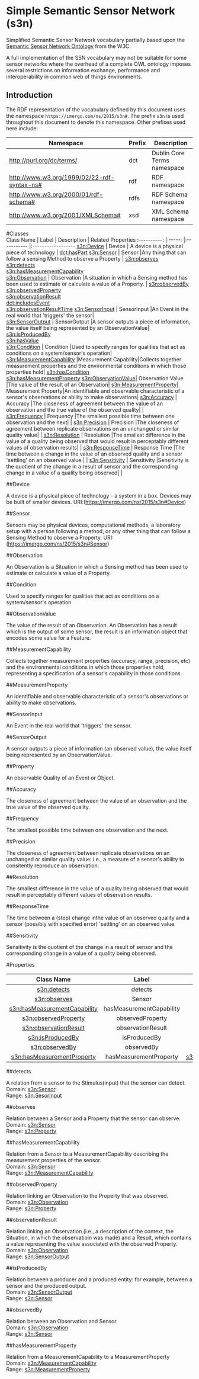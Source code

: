 # Simple Semantic Sensor Network (s3n)

Simplified Semantic Sensor Network vocabulary partially based upon the 
[Semantic Sensor Network Ontology](http://purl.oclc.org/NET/ssnx/ssn) from the
W3C.

A full implementation of the SSN vocabulary may not be suitable for some sensor
networks where the overhead of a complete OWL ontology imposes several 
restrictions on information exchange, performance and interoperability in 
common web of things environments.

## Introduction

The RDF representation of the vocabulary defined by this document uses the 
namespace `https://imergo.com/ns/2015/s3n#`. The prefix `s3n` is used 
throughout this document to denote this namespace. Other prefixes used 
here include:

| Namespace | Prefix | Description |
| --------- | ------ | ----------- |
| http://purl.org/dc/terms/ | dct | Dublin Core Terms namespace |
| http://www.w3.org/1999/02/22-rdf-syntax-ns# | rdf | RDF namespace |
| http://www.w3.org/2000/01/rdf-schema# | rdfs | RDF Schema namespace |
| http://www.w3.org/2001/XMLSchema# | xsd | XML Schema namespace |

#Classes   
 Class Name 														| Label 		| Description	| Related Properties 
:----------:														|:-----:		|:-----------	|:------------------
 [s3n:Device](https://imergo.com/ns/2015/s3n#Device)				| Device		|	A device is a physical piece of technology			| [dct:hasPart](http://purl.org/dc/terms/hasPart)
 [s3n:Sensor](https://imergo.com/ns/2015/s3n#Sensor)				| Sensor  		|Any thing that can follow a sensing Method to observe a Property | [s3n:observes](https://imergo.com/ns/2015/s3n#observes) <br>[s3n:detects](https://imergo.com/ns/2015/s3n#detects) <br>[s3n:hasMeasurementCapability](https://imergo.com/ns/2015/s3n#hasMeasurementCapability)      
 [s3n:Observation](https://imergo.com/ns/2015/s3n#Observation)  	| Observation	|A  situation in which a Sensing method has been used to estimate or calculate a value of a Property. | [s3n:observedBy](https://imergo.com/ns/2015/s3n#observedBy) <br>[s3n:observedProperty](https://imergo.com/ns/2015/s3n#observedProperty) <br>[s3n:observationResult](https://imergo.com/ns/2015/s3n#observationResult) <br>[dct:includesEvent](http://www.loa-cnr.it/ontologies/DUL.owl#includesEvent) <br>[s3n:observationResultTime](https://imergo.com/ns/2015/s3n#observationResultTime)
 [s3n:SensorInput](https://imergo.com/ns/2015/s3n#SensorInput)      | SensorInput 	|An Event in the real world that 'triggers' the sensor|                     
 [s3n:SensorOutput](https://imergo.com/ns/2015/s3n#SensorOutput)    | SensorOutput  |A sensor outputs a piece of information, the value itself being represented by an ObservationValue| [s3n:isProducedBy](https://imergo.com/ns/2015/s3n#isProducedBy) <br>[s3n:hasValue](https://imergo.com/ns/2015/s3n#hasValue)                                
 [s3n:Condition](https://imergo.com/ns/2015/s3n#Condition)    		| Condition     |Used to specify ranges for qualities that act as conditions on a system/sensor's operation|       
 [s3n:MeasurementCapability](https://imergo.com/ns/2015/s3n#MeasurementCapability) |Measurement Capability|Collects together measurement properties and the environmental conditions in which those properties hold| [s3n:hasCondition](https://imergo.com/ns/2015/s3n#hasCondition) <br>[s3n:hasMeasurementProperty](https://imergo.com/ns/2015/s3n#hasCondition)
 [s3n:ObservationValue](https://imergo.com/ns/2015/s3n#ObservationValue)| Observation Value |The value of the result of an Observation| 
 [s3n:MeasurementProperty](https://imergo.com/ns/2015/s3n#MeasurementProperty)| Measurement Property|An identifiable and observable characteristic of a sensor's observations or ability to make observations| 
 [s3n:Accuracy](https://imergo.com/ns/2015/s3n#Accuracy)			| Accuracy		|The closeness of agreement between the value of an observation and the true value of the observed quality|	|			
 [s3n:Frequency](https://imergo.com/ns/2015/s3n#Frequency)			| Frequency		|The smallest possible time between one observation and the next|	|
 [s3n:Precision](https://imergo.com/ns/2015/s3n#Precision)			| Precision		|The closeness of agreement between replicate observations on an unchanged or similar quality value|	|
 [s3n:Resolution](https://imergo.com/ns/2015/s3n#Resolution)		| Resolution	|The smallest difference in the value of a quality being observed that would result in perceptably different values of observation results|	|
 [s3n:ResponseTime](https://imergo.com/ns/2015/s3n#ResponseTime)	| Response Time |The time between a change in the value of an observed quality and a sensor 'settling' on an observed value.|	|
 [s3n:Sensitivity](https://imergo.com/ns/2015/s3n#Sensitivity)		| Sensitivity	|Sensitivity is the quotient of the change in a result of sensor and the corresponding change in a value of a quality being observed|	|

##Device

A device is a physical piece of technology - a system in a box. Devices may be built of smaller devices. 
URI:(https://imergo.com/ns/2015/s3n#Device)

##Sensor

Sensors may be physical devices, computational methods, a laboratory setup with a person following a method, or any other thing that can follow a Sensing Method to observe a Property. 
URI:(https://imergo.com/ns/2015/s3n#Sensor)                  

##Observation

An Observation is a Situation in which a Sensing method has been used to estimate or calculate a value of a Property. 

##Condition

Used to specify ranges for qualities that act as conditions on a system/sensor's operation

##ObservationValue

The value of the result of an Observation. An Observation has a result which is the output of some sensor, the result is an information object that encodes some value for a Feature.

##MeasurementCapability

Collects together measurement properties (accuracy, range, precision, etc) and the environmental conditions in which those properties hold, representing a specification of a sensor's capability in those conditions. 

##MeasurementProperty

An identifiable and observable characteristic of a sensor's observations or ability to make observations.

##SensorInput

An Event in the real world that 'triggers' the sensor. 

##SensorOutput

A sensor outputs a piece of information (an observed value), the value itself being represented by an ObservationValue.

##Property

An observable Quality of an Event or Object.

##Accuracy

The closeness of agreement between the value of an observation and the true value of the observed quality.

##Frequency

The smallest possible time between one observation and the next.

##Precision

The closeness of agreement between replicate observations on an unchanged or similar quality value: i.e., a measure of a sensor's ability to consitently reproduce an observation.

##Resolution

The smallest difference in the value of a quality being observed that would result in perceptably different values of observation results.

##ResponseTime

The time between a (step) change inthe value of an observed quality and a sensor (possibly with specified error) 'settling' on an observed value.

##Sensitivity

Sensitivity is the quotient of the change in a result of sensor and the corresponding change in a value of a quality being observed.


#Properties

Class Name 														| Label 		| Domain	| Range 
:----------:														|:-----:		|:-----------:	|:------------------
 [s3n:detects](https://imergo.com/ns/2015/s3n#detects)				| detects		| [s3n:Sensor](https://imergo.com/ns/2015/s3n#Sensor)				| [s3n:SensorInput](https://imergo.com/ns/2015/s3n#SensorInput)
 [s3n:observes](https://imergo.com/ns/2015/s3n#observes)		| Sensor   | [s3n:Sensor](https://imergo.com/ns/2015/s3n#Sensor)    | [s3n:Property](https://imergo.com/ns/2015/s3n#Property)
 [s3n:hasMeasurementCapability](https://imergo.com/ns/2015/s3n#hasMeasurementCapability)  	| hasMeasurementCapability	| [s3n:Sensor](https://imergo.com/ns/2015/s3n#Sensor) | [s3n:MeasurementCapability](https://imergo.com/ns/2015/s3n#MeasurementCapability)  
 [s3n:observedProperty](https://imergo.com/ns/2015/s3n#observedProperty)				| observedProperty		| [s3n:Observation](https://imergo.com/ns/2015/s3n#Observation)				| [s3n:Property](https://imergo.com/ns/2015/s3n#Property)
 [s3n:observationResult](https://imergo.com/ns/2015/s3n#observationResult)		| observationResult   | [s3n:Observation](https://imergo.com/ns/2015/s3n#Observation)    | [s3n:SensorOutput](https://imergo.com/ns/2015/s3n#Output)
 [s3n:isProducedBy](https://imergo.com/ns/2015/s3n#isProducedBy)				| isProducedBy		| [s3n:SensorOutput](https://imergo.com/ns/2015/s3n#SensorOutput)				| [s3n:Sensor](https://imergo.com/ns/2015/s3n#Sensor)
 [s3n:observedBy](https://imergo.com/ns/2015/s3n#observedBy)		| observedBy   | [s3n:Observation](https://imergo.com/ns/2015/s3n#Observation)    | [s3n:Sensor](https://imergo.com/ns/2015/s3n#Sensor)	
 [s3n:hasMeasurementProperty](https://imergo.com/ns/2015/s3n#hasMeasurementProperty)  	| hasMeasurementProperty	| [s3n:MeasurementCapability](https://imergo.com/ns/2015/s3n#MeasurementCapability) | [s3n:MeasurementProperty](https://imergo.com/ns/2015/s3n#MeasurementProperty)
 
##detects

A relation from a sensor to the Stimulus(input) that the sensor can detect.
<br>Domain: [s3n:Sensor](https://imergo.com/ns/2015/s3n#Sensor)
<br>Range: [s3n:SesorInput](https://imergo.com/ns/2015/s3n#SensorInput)

##observes

Relation between a Sensor and a Property that the sensor can observe.
<br>Domain: [s3n:Sensor](https://imergo.com/ns/2015/s3n#Sensor)
<br>Range: [s3n:Property](https://imergo.com/ns/2015/s3n#Property)

##hasMeasurementCapability

Relation from a Sensor to a MeasurementCapability describing the measurement properties of the sensor.
<br>Domain: [s3n:Sensor](https://imergo.com/ns/2015/s3n#Sensor)
<br>Range: [s3n:MeasurementCapability](https://imergo.com/ns/2015/s3n#MeasurementCapability)

##observedProperty

Relation linking an Observation to the Property that was observed.
<br>Domain: [s3n:Observation](https://imergo.com/ns/2015/s3n#Observation)
<br>Range: [s3n:Property](https://imergo.com/ns/2015/s3n#Property)

##observationResult

Relation linking an Observation (i.e., a description of the context, the Situation, in which the observatioin was made) and a Result, which contains a value representing the value associated with the observed Property.
<br>Domain: [s3n:Observation](https://imergo.com/ns/2015/s3n#Observation)
<br>Range: [s3n:SensorOutput](https://imergo.com/ns/2015/s3n#SensorOutput)

##isProducedBy

Relation between a producer and a produced entity: for example, between a sensor and the produced output.
<br>Domain: [s3n:SensorOutput](https://imergo.com/ns/2015/s3n#SensorOutput)
<br>Range: [s3n:Sensor](https://imergo.com/ns/2015/s3n#Sensor)

##observedBy

Relation between an Observation and Sensor.
<br>Domain: [s3n:Observation](https://imergo.com/ns/2015/s3n#Observayion)
<br>Range: [s3n:Sensor](https://imergo.com/ns/2015/s3n#Sensor)

##hasMeasurementProperty

Relation from a MeasurementCapability to a MeasurementProperty
<br>Domain: [s3n:MeasurementCapability](https://imergo.com/ns/2015/s3n#MeasurementCapability)
<br>Range: [s3n:MeasurementProperty](https://imergo.com/ns/2015/s3n#MeasurementProperty)
